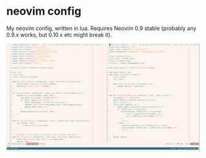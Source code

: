 # neovim config

My neovim config, written in lua.
Requires Neovim 0.9 stable (probably any 0.9.x works, but 0.10.x etc might break
it).


![screenshot](./screenshots/config.png)
